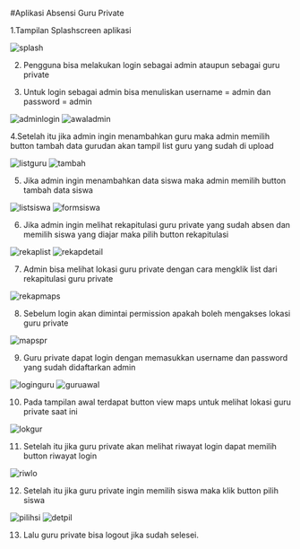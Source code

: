  #Aplikasi Absensi Guru Private

1.Tampilan Splashscreen aplikasi 

![splash](https://user-images.githubusercontent.com/48480109/82138953-a917c600-984e-11ea-9a50-1df571546b9a.jpeg)

2. Pengguna bisa melakukan login sebagai admin ataupun sebagai guru private

3. Untuk login sebagai admin bisa menuliskan username = admin dan password = admin

![adminlogin](https://user-images.githubusercontent.com/48480109/82138249-3a843980-9849-11ea-8894-8fa620ee063b.jpeg)   ![awaladmin](https://user-images.githubusercontent.com/48480109/82138356-fc3b4a00-9849-11ea-981a-c076e9ec70de.jpeg)

4.Setelah itu jika admin ingin menambahkan guru maka admin memilih button tambah data gurudan akan tampil list guru yang sudah di upload

![listguru](https://user-images.githubusercontent.com/48480109/82138394-4fad9800-984a-11ea-96d9-6211676eae74.jpeg)   ![tambah](https://user-images.githubusercontent.com/48480109/82139002-217e8700-984f-11ea-8894-66264d6273da.jpeg)

5. Jika admin ingin menambahkan data siswa maka admin memilih button tambah data siswa

![listsiswa](https://user-images.githubusercontent.com/48480109/82139035-4bd04480-984f-11ea-9ac8-ad1082e3a384.jpeg)   ![formsiswa](https://user-images.githubusercontent.com/48480109/82139039-512d8f00-984f-11ea-9fbe-d3a2ea1f3c55.jpeg)

6. Jika admin ingin melihat rekapitulasi guru private yang sudah absen dan memilih siswa yang diajar maka pilih button rekapitulasi

![rekaplist](https://user-images.githubusercontent.com/48480109/82139061-77532f00-984f-11ea-9dc0-48e7044b5b3f.jpeg)   ![rekapdetail](https://user-images.githubusercontent.com/48480109/82139064-79b58900-984f-11ea-8c26-40dc94620156.jpeg)

7. Admin bisa melihat lokasi guru private dengan cara mengklik list dari rekapitulasi guru private

![rekapmaps](https://user-images.githubusercontent.com/48480109/82139076-9b167500-984f-11ea-8154-7b56e1e554e6.jpeg)

8. Sebelum login akan dimintai permission apakah boleh mengakses lokasi guru private

![mapspr](https://user-images.githubusercontent.com/48480109/82139091-ba150700-984f-11ea-9270-0850eab82344.jpeg)

9. Guru private dapat login dengan memasukkan username dan password yang sudah didaftarkan admin

![loginguru](https://user-images.githubusercontent.com/48480109/82139102-d44ee500-984f-11ea-83f7-a7a9e79bff51.jpeg)    ![guruawal](https://user-images.githubusercontent.com/48480109/82139106-d7e26c00-984f-11ea-928b-38ccc9c523c3.jpeg)

10. Pada tampilan awal terdapat button view maps untuk melihat lokasi guru private saat ini

![lokgur](https://user-images.githubusercontent.com/48480109/82139123-f21c4a00-984f-11ea-87f8-88f8d03f03d3.jpeg)

11. Setelah itu jika guru private akan melihat riwayat login dapat memilih button riwayat login

![riwlo](https://user-images.githubusercontent.com/48480109/82139144-095b3780-9850-11ea-901c-c69bb29bda39.jpeg)

12. Setelah itu jika guru private ingin memilih siswa maka klik button pilih siswa

![pilihsi](https://user-images.githubusercontent.com/48480109/82139153-1e37cb00-9850-11ea-8557-41b56361a233.jpeg)  ![detpil](https://user-images.githubusercontent.com/48480109/82139160-25f76f80-9850-11ea-9e13-8a1e6c720372.jpeg)

13. Lalu guru private bisa logout jika sudah selesei.


